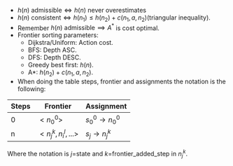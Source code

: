 - $h(n) \text{ admissible} \iff h(n) \text{ never overestimates}$
- $h(n)\text{ consistent}\iff h(n_1)\leq h(n_2)+c(n_1,a,n_2) \text{(triangular inequality)}$.
- Remember  $h(n)\text{ admissible} \implies A^*$ is  cost optimal.
- Frontier sorting parameters:
	- Dijkstra/Uniform: Action cost.
	- BFS: Depth ASC.
	- DFS: Depth DESC.
	- Greedy best first: $h(n)$. 
	- A*: $h(n_2)+c(n_1,a,n_2)$.
- When doing the table steps, frontier and assignments the notation is the following:

| Steps | Frontier | Assignment|
|-------|---------|-------------|
| 0 | $<n_0^0>$ | $s_0^0 \rightarrow n_0^0$ |
| n| $<n_j^k,n_i^l,...>$|$s_j\rightarrow n_j^k$ |
Where the notation is $j=$state and $k=$frontier_added_step in $n_j^k$.






